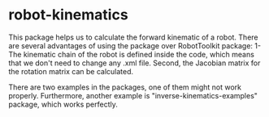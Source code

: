 # robot-kinematics

This package helps us to calculate the forward kinematic of a robot. 
There are several advantages of using the package over RobotToolkit package: 1- The kinematic chain of the robot is defined inside the code, which means that we don't need to change any .xml file. Second, the Jacobian matrix for the rotation matrix can be calculated.

There are two examples in the packages, one of them might not work properly. Furthermore, another example is "inverse-kinematics-examples" package, which works perfectly. 
